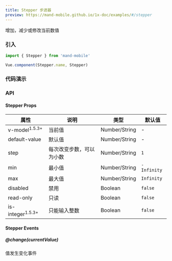 ```yaml
---
title: Stepper 步进器
preview: https://mand-mobile.github.io/1x-doc/examples/#/stepper
---
```


增加，减少或修改当前数值

### 引入

```javascript
import { Stepper } from 'mand-mobile'

Vue.component(Stepper.name, Stepper)
```

### 代码演示
<!-- DEMO -->

### API

#### Stepper Props
属性    | 说明 | 类型 | 默认值
---------|------|--------|----
v-model<sup class="version-after">1.5.3+</sup> | 当前值 | Number/String |-
default-value |默认值| Number/String|-
step|每次改变步数，可以为小数|Number/String|`1`
min|最小值|Number/String|`-Infinity`
max|最大值|Number/String|`Infinity`
disabled|禁用| Boolean|`false`
read-only|只读| Boolean|`false`
is-integer<sup class="version-after">1.5.3+</sup>|只能输入整数| Boolean|`false`

#### Stepper Events

##### @change(currentValue)
值发生变化事件
